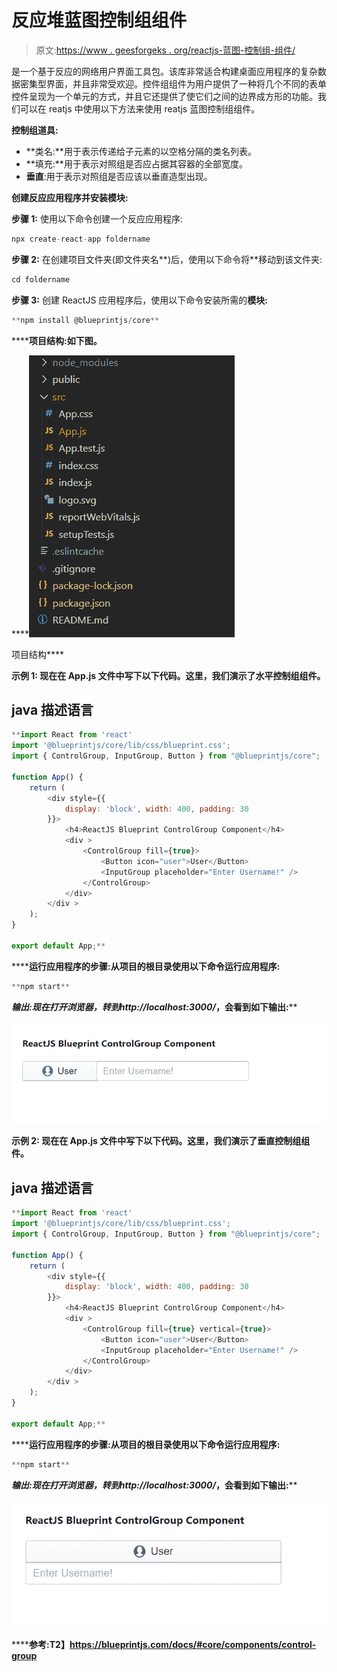 # 反应堆蓝图控制组组件

> 原文:[https://www . geesforgeks . org/reactjs-蓝图-控制组-组件/](https://www.geeksforgeeks.org/reactjs-blueprint-controlgroup-component/)

是一个基于反应的网络用户界面工具包。该库非常适合构建桌面应用程序的复杂数据密集型界面，并且非常受欢迎。控件组组件为用户提供了一种将几个不同的表单控件呈现为一个单元的方式，并且它还提供了使它们之间的边界成方形的功能。我们可以在 reatjs 中使用以下方法来使用 reatjs 蓝图控制组组件。

**控制组道具:**

*   **类名:**用于表示传递给子元素的以空格分隔的类名列表。
*   **填充:**用于表示对照组是否应占据其容器的全部宽度。
*   **垂直**:用于表示对照组是否应该以垂直造型出现。

**创建反应应用程序并安装模块:**

**步骤 1:** 使用以下命令创建一个反应应用程序:

```jsx
npx create-react-app foldername
```

**步骤 2:** 在创建项目文件夹(即文件夹名**)后，使用以下命令将**移动到该文件夹:

```jsx
cd foldername
```

**步骤 3:** 创建 ReactJS 应用程序后，使用以下命令安装所需的****模块:****

```jsx
**npm install @blueprintjs/core**
```

******项目结构:**如下图。****

****![](img/f04ae0d8b722a9fff0bd9bd138b29c23.png)

项目结构**** 

******示例 1:** 现在在 **App.js** 文件中写下以下代码。这里，我们演示了水平控制组组件。****

## ****java 描述语言****

```jsx
**import React from 'react'
import '@blueprintjs/core/lib/css/blueprint.css';
import { ControlGroup, InputGroup, Button } from "@blueprintjs/core";

function App() {
    return (
        <div style={{
            display: 'block', width: 400, padding: 30
        }}>
            <h4>ReactJS Blueprint ControlGroup Component</h4>
            <div >
                <ControlGroup fill={true}>
                    <Button icon="user">User</Button>
                    <InputGroup placeholder="Enter Username!" />
                </ControlGroup>
            </div>
        </div >
    );
}

export default App;**
```

******运行应用程序的步骤:**从项目的根目录使用以下命令运行应用程序:****

```jsx
**npm start**
```

******输出:**现在打开浏览器，转到***http://localhost:3000/***，会看到如下输出:****

****![](img/2fb4912e6629f1139b70d5aa02c0faa8.png)****

******示例 2:** 现在在 **App.js** 文件中写下以下代码。这里，我们演示了垂直控制组组件。****

## ****java 描述语言****

```jsx
**import React from 'react'
import '@blueprintjs/core/lib/css/blueprint.css';
import { ControlGroup, InputGroup, Button } from "@blueprintjs/core";

function App() {
    return (
        <div style={{
            display: 'block', width: 400, padding: 30
        }}>
            <h4>ReactJS Blueprint ControlGroup Component</h4>
            <div >
                <ControlGroup fill={true} vertical={true}>
                    <Button icon="user">User</Button>
                    <InputGroup placeholder="Enter Username!" />
                </ControlGroup>
            </div>
        </div >
    );
}

export default App;**
```

******运行应用程序的步骤:**从项目的根目录使用以下命令运行应用程序:****

```jsx
**npm start**
```

******输出:**现在打开浏览器，转到***http://localhost:3000/***，会看到如下输出:****

****![](img/33aae15187aa993048831b76771e41b9.png)****

******参考:**T2】https://blueprintjs.com/docs/#core/components/control-group****